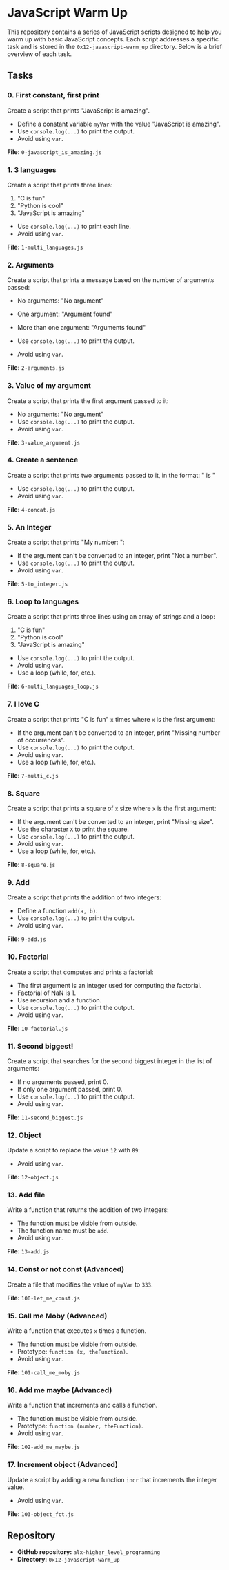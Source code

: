 # JavaScript Warm Up

This repository contains a series of JavaScript scripts designed to help you warm up with basic JavaScript concepts. Each script addresses a specific task and is stored in the `0x12-javascript-warm_up` directory. Below is a brief overview of each task.

## Tasks

### 0. First constant, first print
Create a script that prints "JavaScript is amazing".

- Define a constant variable `myVar` with the value "JavaScript is amazing".
- Use `console.log(...)` to print the output.
- Avoid using `var`.

**File:** `0-javascript_is_amazing.js`

### 1. 3 languages
Create a script that prints three lines:

1. "C is fun"
2. "Python is cool"
3. "JavaScript is amazing"

- Use `console.log(...)` to print each line.
- Avoid using `var`.

**File:** `1-multi_languages.js`

### 2. Arguments
Create a script that prints a message based on the number of arguments passed:

- No arguments: "No argument"
- One argument: "Argument found"
- More than one argument: "Arguments found"

- Use `console.log(...)` to print the output.
- Avoid using `var`.

**File:** `2-arguments.js`

### 3. Value of my argument
Create a script that prints the first argument passed to it:

- No arguments: "No argument"
- Use `console.log(...)` to print the output.
- Avoid using `var`.

**File:** `3-value_argument.js`

### 4. Create a sentence
Create a script that prints two arguments passed to it, in the format: "<arg1> is <arg2>"

- Use `console.log(...)` to print the output.
- Avoid using `var`.

**File:** `4-concat.js`

### 5. An Integer
Create a script that prints "My number: <first argument converted to integer>":

- If the argument can't be converted to an integer, print "Not a number".
- Use `console.log(...)` to print the output.
- Avoid using `var`.

**File:** `5-to_integer.js`

### 6. Loop to languages
Create a script that prints three lines using an array of strings and a loop:

1. "C is fun"
2. "Python is cool"
3. "JavaScript is amazing"

- Use `console.log(...)` to print the output.
- Avoid using `var`.
- Use a loop (while, for, etc.).

**File:** `6-multi_languages_loop.js`

### 7. I love C
Create a script that prints "C is fun" `x` times where `x` is the first argument:

- If the argument can't be converted to an integer, print "Missing number of occurrences".
- Use `console.log(...)` to print the output.
- Avoid using `var`.
- Use a loop (while, for, etc.).

**File:** `7-multi_c.js`

### 8. Square
Create a script that prints a square of `x` size where `x` is the first argument:

- If the argument can't be converted to an integer, print "Missing size".
- Use the character `X` to print the square.
- Use `console.log(...)` to print the output.
- Avoid using `var`.
- Use a loop (while, for, etc.).

**File:** `8-square.js`

### 9. Add
Create a script that prints the addition of two integers:

- Define a function `add(a, b)`.
- Use `console.log(...)` to print the output.
- Avoid using `var`.

**File:** `9-add.js`

### 10. Factorial
Create a script that computes and prints a factorial:

- The first argument is an integer used for computing the factorial.
- Factorial of NaN is 1.
- Use recursion and a function.
- Use `console.log(...)` to print the output.
- Avoid using `var`.

**File:** `10-factorial.js`

### 11. Second biggest!
Create a script that searches for the second biggest integer in the list of arguments:

- If no arguments passed, print 0.
- If only one argument passed, print 0.
- Use `console.log(...)` to print the output.
- Avoid using `var`.

**File:** `11-second_biggest.js`

### 12. Object
Update a script to replace the value `12` with `89`:

- Avoid using `var`.

**File:** `12-object.js`

### 13. Add file
Write a function that returns the addition of two integers:

- The function must be visible from outside.
- The function name must be `add`.
- Avoid using `var`.

**File:** `13-add.js`

### 14. Const or not const (Advanced)
Create a file that modifies the value of `myVar` to `333`.

**File:** `100-let_me_const.js`

### 15. Call me Moby (Advanced)
Write a function that executes `x` times a function.

- The function must be visible from outside.
- Prototype: `function (x, theFunction)`.
- Avoid using `var`.

**File:** `101-call_me_moby.js`

### 16. Add me maybe (Advanced)
Write a function that increments and calls a function.

- The function must be visible from outside.
- Prototype: `function (number, theFunction)`.
- Avoid using `var`.

**File:** `102-add_me_maybe.js`

### 17. Increment object (Advanced)
Update a script by adding a new function `incr` that increments the integer value.

- Avoid using `var`.

**File:** `103-object_fct.js`

## Repository
- **GitHub repository:** `alx-higher_level_programming`
- **Directory:** `0x12-javascript-warm_up`

